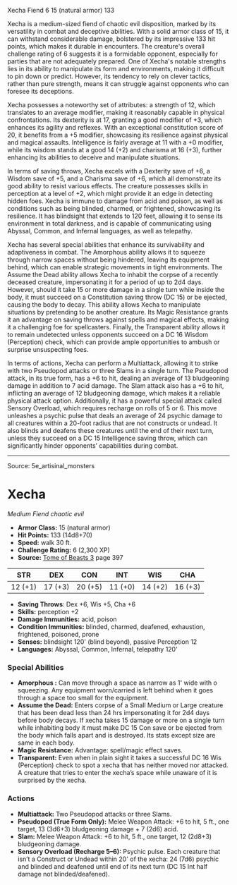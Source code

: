 <MonsterName/>Xecha</MonsterName>
<CreatureType/>Fiend</CreatureType>
<CR/>6</CR>
<AC/>15 (natural armor)</AC>
<HP/>133</HP>
<summary>Xecha is a medium-sized fiend of chaotic evil disposition, marked by its versatility in combat and deceptive abilities. With a solid armor class of 15, it can withstand considerable damage, bolstered by its impressive 133 hit points, which makes it durable in encounters. The creature's overall challenge rating of 6 suggests it is a formidable opponent, especially for parties that are not adequately prepared. One of Xecha's notable strengths lies in its ability to manipulate its form and environments, making it difficult to pin down or predict. However, its tendency to rely on clever tactics, rather than pure strength, means it can struggle against opponents who can foresee its deceptions.</summary>

<detail>

Xecha possesses a noteworthy set of attributes: a strength of 12, which translates to an average modifier, making it reasonably capable in physical confrontations. Its dexterity is at 17, granting a good modifier of +3, which enhances its agility and reflexes. With an exceptional constitution score of 20, it benefits from a +5 modifier, showcasing its resilience against physical and magical assaults. Intelligence is fairly average at 11 with a +0 modifier, while its wisdom stands at a good 14 (+2) and charisma at 16 (+3), further enhancing its abilities to deceive and manipulate situations. 

In terms of saving throws, Xecha excels with a Dexterity save of +6, a Wisdom save of +5, and a Charisma save of +6, which all demonstrate its good ability to resist various effects. The creature possesses skills in perception at a level of +2, which might provide it an edge in detecting hidden foes. Xecha is immune to damage from acid and poison, as well as conditions such as being blinded, charmed, or frightened, showcasing its resilience. It has blindsight that extends to 120 feet, allowing it to sense its environment in total darkness, and is capable of communicating using Abyssal, Common, and Infernal languages, as well as telepathy.

Xecha has several special abilities that enhance its survivability and adaptiveness in combat. The Amorphous ability allows it to squeeze through narrow spaces without being hindered, leaving its equipment behind, which can enable strategic movements in tight environments. The Assume the Dead ability allows Xecha to inhabit the corpse of a recently deceased creature, impersonating it for a period of up to 2d4 days. However, should it take 15 or more damage in a single turn while inside the body, it must succeed on a Constitution saving throw (DC 15) or be ejected, causing the body to decay. This ability allows Xecha to manipulate situations by pretending to be another creature. Its Magic Resistance grants it an advantage on saving throws against spells and magical effects, making it a challenging foe for spellcasters. Finally, the Transparent ability allows it to remain undetected unless opponents succeed on a DC 16 Wisdom (Perception) check, which can provide ample opportunities to ambush or surprise unsuspecting foes.

In terms of actions, Xecha can perform a Multiattack, allowing it to strike with two Pseudopod attacks or three Slams in a single turn. The Pseudopod attack, in its true form, has a +6 to hit, dealing an average of 13 bludgeoning damage in addition to 7 acid damage. The Slam attack also has a +6 to hit, inflicting an average of 12 bludgeoning damage, which makes it a reliable physical attack option. Additionally, it has a powerful special attack called Sensory Overload, which requires recharge on rolls of 5 or 6. This move unleashes a psychic pulse that deals an average of 24 psychic damage to all creatures within a 20-foot radius that are not constructs or undead. It also blinds and deafens these creatures until the end of their next turn, unless they succeed on a DC 15 Intelligence saving throw, which can significantly hinder opponents’ capabilities during combat.</detail>



---

Source: 5e_artisinal_monsters

# Xecha

*Medium* *Fiend* *chaotic evil*

- **Armor Class:** 15 (natural armor)
- **Hit Points:** 133 (14d8+70)
- **Speed:** walk 30 ft.
- **Challenge Rating:** 6 (2,300 XP)
- **Source:** [Tome of Beasts 3](https://koboldpress.com/kpstore/product/tome-of-beasts-3-for-5th-edition/) page 397

| STR | DEX | CON | INT | WIS | CHA |
| --- | --- | --- | --- | --- | --- |
| 12 (+1) | 17 (+3) | 20 (+5) | 11 (+0) | 14 (+2) | 16 (+3) |

- **Saving Throws**: Dex +6, Wis +5, Cha +6
- **Skills:** perception +2
- **Damage Immunities:** acid, poison
- **Condition Immunities:** blinded, charmed, deafened, exhaustion, frightened, poisoned, prone
- **Senses:** blindsight 120' (blind beyond), passive Perception 12
- **Languages:** Abyssal, Common, Infernal, telepathy 120'

### Special Abilities

- **Amorphous :** Can move through a space as narrow as 1' wide with o squeezing. Any equipment worn/carried is left behind when it goes through a space too small for the equipment.
- **Assume the Dead:** Enters corpse of a Small Medium or Large creature that has been dead less than 24 hrs impersonating it for 2d4 days before body decays. If xecha takes 15 damage or more on a single turn while inhabiting body it must make DC 15 Con save or be ejected from the body which falls apart and is destroyed. Its stats except size are same in each body.
- **Magic Resistance:** Advantage: spell/magic effect saves.
- **Transparent:** Even when in plain sight it takes a successful DC 16 Wis (Perception) check to spot a xecha that has neither moved nor attacked. A creature that tries to enter the xecha’s space while unaware of it is surprised by the xecha.

### Actions

- **Multiattack:** Two Pseudopod attacks or three Slams.
- **Pseudopod (True Form Only):** Melee Weapon Attack: +6 to hit, 5 ft., one target, 13 (3d6+3) bludgeoning damage + 7 (2d6) acid.
- **Slam:** Melee Weapon Attack: +6 to hit, 5 ft., one target, 12 (2d8+3) bludgeoning damage.
- **Sensory Overload (Recharge 5–6):** Psychic pulse. Each creature that isn’t a Construct or Undead within 20' of the xecha: 24 (7d6) psychic and blinded and deafened until end of its next turn (DC 15 Int half damage not blinded/deafened).




